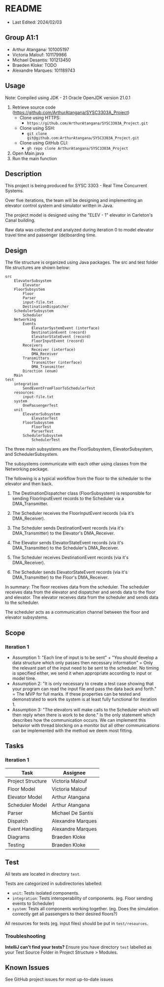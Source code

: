 # README
* Last Edited: 2024/02/03

## Group A1:1
- Arthur Atangana: 101005197
- Victoria Malouf: 101179986
- Michael Desantis: 101213450
- Braeden Kloke: TODO
- Alexandre Marques: 101189743

## Usage
Note: Compiled using JDK - 21 Oracle OpenJDK version 21.0.1
1. Retrieve source code (https://github.com/ArthurAtangana/SYSC3303A_Project)
   - Clone using HTTPS:
     - `https://github.com/ArthurAtangana/SYSC3303A_Project.git` 
   - Clone using SSH:
     - `git clone git@github.com:ArthurAtangana/SYSC3303A_Project.git`
   - Clone using GitHub CLI:
     - `gh repo clone ArthurAtangana/SYSC3303A_Project`
2. Open Main.java
3. Run the main function

## Description

This project is being produced for SYSC 3303 - Real Time Concurrent Systems. 

Over five iterations, the team will be designing and implementing an elevator control 
system and simulator written in Java. 

The project model is designed using the "ELEV - 1" elevator in Carleton's Canal building.

Raw data was collected and analyzed during iteration 0 to model elevator 
travel time and passenger (de)boarding time.

## Design

The file structure is organized using Java packages. The src and test folder file structures are shown below:
```
src
    ElevatorSubsystem
        Elevator
    FloorSubsystem
        Floor
        Parser
        input-file.txt
        DestinationDispatcher
    SchedulerSubsystem
        Scheduler
    Networking
        Events
            ElevatorSystemEvent (interface)
            DestinationEvent (record)
            ElevatorStateEvent (record)
            FloorInputEvent (record)
        Receivers
            Receiver (interface)
            DMA_Receiver
        Transmitters
            Transmitter (interface)
            DMA_Transmitter 
        Direction (enum)
    Main
test
    integration
        SendEventFromFloorToSchedulerTest
    resources
        input-file.txt
    system
        OnePassengerTest
    unit
        ElevatorSubsystem
            ElevatorTest
        FloorSubsystem
            FloorTest
            ParserTest   
        SchedulerSubsystem
            SchedulerTest
 ```         

The three main subsystems are the FloorSubsystem, ElevatorSubsystem, and SchedulerSubsystem. 

The subsystems communicate with each other using classes from the Networking package.

The following is a typical workflow from the floor to the scheduler to the elevator and then back.

1. The DestinationDispatcher class (FloorSubsystem) is responsible for sending FloorInputEvent records 
to the Scheduler via a DMA_Transmitter. 

2. The Scheduler receives the FloorInputEvent records (via it's DMA_Receiver). 

3. The Scheduler sends DestinationEvent records (via it's DMA_Transmitter) to the Elevator's DMA_Receiver. 

4. The Elevator sends ElevatorStateEvent records (via it's DMA_Transmitter) to the Scheduler's DMA_Receiver. 

5. The Scheduler receives DestinationEvent records (via it's DMA_Receiver).

6. The Scheduler sends ElevatorStateEvent records (via it's DMA_Transmitter) to the Floor's DMA_Receiver.

In summary:
The floor receives data from the scheduler.
The scheduler receives data from the elevator and dispatcher and sends data to the floor and elevator.
The elevator receives data from the scheduler and sends data to the scheduler. 

The scheduler acts as a communication channel between the floor and elevator subsystems. 

## Scope

### Iteration 1
- Assumption 1: "Each line of input is to be sent" + "You should
  develop a data structure which only passes then necessary information" = 
  Only the relevant part of the input need to be sent to the scheduler. 
  No timing is specified either, we send it when appropriate according to input or model time.
- Assumption 2: "It is only necessary to create a test case showing that your program can read the input
  file and pass the data back and forth." = The MVP for full marks. 
  If these properties can be tested and demonstrated to work the system is at least fully functional for iteration 1.
- Assumption 3: "The elevators will make calls to the Scheduler which will then reply when there is work to be
  done." Is the only statement which describes how the communication occurs. 
  We can implement this behavior with thread blocking on a monitor but all other communications 
  can be implemented with the method we deem most fitting. 

## Tasks

### Iteration 1

| Task | Assignee|
|------|---------|
| Project Structure|Victoria Malouf|
|Floor Model| Victoria Malouf|
|Elevator Model|Arthur Atangana|
|Scheduler Model|Arthur Atangana|
|Parser|Michael De Santis|
|Dispatch|Alexandre Marques|
|Event Handling|Alexandre Marques|
|Diagrams|Braeden Kloke|
|Testing|Braeden Kloke|

## Test

All tests are located in directory `test`.

Tests are categorized in subdirectories labelled:

* `unit`: Tests isolated components.
* `integration`: Tests interoperability of components. (eg. Floor sending events to Scheduler)
* `system`: Tests all components working together. (eg. Does the simulation correctly get all passengers to their desired floors?)

All resources for tests (eg. input files) should be put in `test/resources`.

### Troubleshooting

**IntelliJ can't find your tests?**
Ensure you have directory `test` labelled as your Test Source Folder in Project Structure > Modules.

## Known Issues
See GitHub project issues for most up-to-date issues